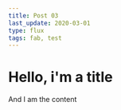 ```yaml
---
title: Post 03
last_update: 2020-03-01
type: flux
tags: fab, test
---
```


# Hello, i'm a title

And I am the content